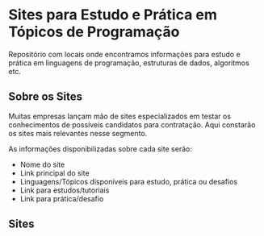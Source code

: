 # Sites para Estudo e Prática em Tópicos de Programação
Repositório com locais onde encontramos informações para estudo e prática em linguagens de programação, estruturas de dados, algoritmos etc.

## Sobre os Sites
Muitas empresas lançam mão de sites especializados em testar os conhecimentos de possíveis candidatos para contratação. Aqui constarão os sites mais relevantes nesse segmento.

As informações disponibilizadas sobre cada site serão:
- Nome do site
- Link principal do site
- Linguagens/Tópicos disponíveis para estudo, prática ou desafios
- Link para estudos/tutoriais
- Link para prática/desafio

## Sites

